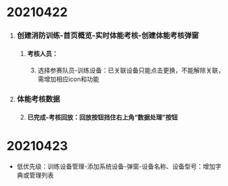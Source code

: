 # 20210422

1. ### 创建消防训练-首页概览-实时体能考核-创建体能考核弹窗

   1. #### 考核人员：

      3. 选择参赛队员-训练设备：已关联设备只能点击更换，不能解除关联，需增加相应icon和功能

2. ### 体能考核数据

   2. #### 已完成-考核回放：回放按钮挡住右上角“数据处理”按钮

   

# 20210423

- 低优先级：训练设备管理-添加系统设备-弹窗-设备名称、设备型号：增加字典或管理列表

